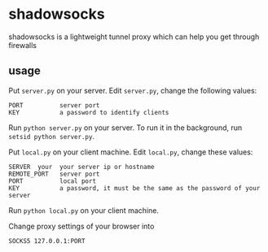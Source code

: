 shadowsocks
===========

shadowsocks is a lightweight tunnel proxy which can help you get through firewalls

usage
-----------

Put `server.py` on your server. Edit `server.py`, change the following values:

    PORT          server port
    KEY           a password to identify clients

Run `python server.py` on your server. To run it in the background, run `setsid python server.py`.

Put `local.py` on your client machine. Edit `local.py`, change these values:

    SERVER  your  your server ip or hostname
    REMOTE_PORT   server port
    PORT          local port
    KEY           a password, it must be the same as the password of your server

Run `python local.py` on your client machine.

Change proxy settings of your browser into

    SOCKS5 127.0.0.1:PORT

